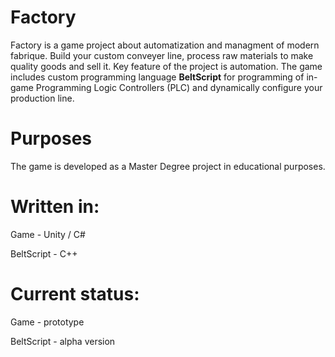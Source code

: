 # Factory

Factory is a game project about automatization and managment of modern fabrique. Build your custom conveyer line, process raw materials to make quality goods and sell it. Key feature of the project is automation. The game includes custom programming language **BeltScript** for programming of in-game Programming Logic Controllers (PLC) and dynamically configure your production line.

# Purposes
The game is developed as a Master Degree project in educational purposes.

# Written in:
Game - Unity / C#

BeltScript - C++

# Current status:
Game - prototype

BeltScript - alpha version
